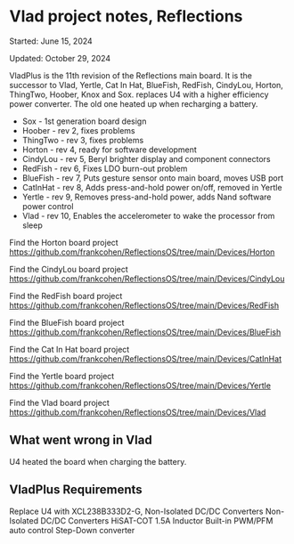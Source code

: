 # Vlad project notes, Reflections

Started: June 15, 2024

Updated: October 29, 2024

VladPlus is the 11th revision of the Reflections main board. 
It is the successor to Vlad, Yertle, Cat In Hat, BlueFish, RedFish, CindyLou, Horton, ThingTwo, Hoober, Knox and Sox. replaces U4 with a higher efficiency power converter. The old one heated up when recharging a battery.

- Sox - 1st generation board design
- Hoober - rev 2, fixes problems
- ThingTwo - rev 3, fixes problems
- Horton - rev 4, ready for software development
- CindyLou - rev 5, Beryl brighter display and component connectors
- RedFish - rev 6, Fixes LDO burn-out problem
- BlueFish - rev 7, Puts gesture sensor onto main board, moves USB port
- CatInHat - rev 8, Adds press-and-hold power on/off, removed in Yertle
- Yertle - rev 9, Removes press-and-hold power, adds Nand software power control
- Vlad - rev 10, Enables the accelerometer to wake the processor from sleep

Find the Horton board project
https://github.com/frankcohen/ReflectionsOS/tree/main/Devices/Horton

Find the CindyLou board project
https://github.com/frankcohen/ReflectionsOS/tree/main/Devices/CindyLou

Find the RedFish board project
https://github.com/frankcohen/ReflectionsOS/tree/main/Devices/RedFish

Find the BlueFish board project
https://github.com/frankcohen/ReflectionsOS/tree/main/Devices/BlueFish

Find the Cat In Hat board project
https://github.com/frankcohen/ReflectionsOS/tree/main/Devices/CatInHat

Find the Yertle board project
https://github.com/frankcohen/ReflectionsOS/tree/main/Devices/Yertle

Find the Vlad board project
https://github.com/frankcohen/ReflectionsOS/tree/main/Devices/Vlad

## What went wrong in Vlad

U4 heated the board when charging the battery.

## VladPlus Requirements

Replace U4 with XCL238B333D2-G, Non-Isolated DC/DC Converters Non-Isolated DC/DC Converters HiSAT-COT 1.5A Inductor Built-in PWM/PFM auto control Step-Down converter

